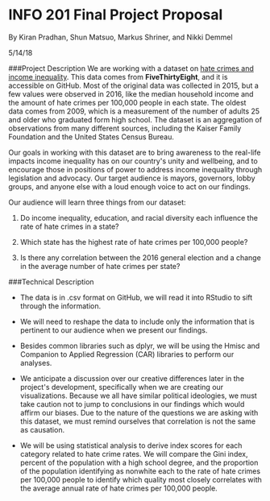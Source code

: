 # INFO 201 Final Project Proposal 
By Kiran Pradhan, Shun Matsuo, Markus Shriner, and Nikki Demmel

5/14/18

###Project Description
We are working with a dataset on [hate crimes and income inequality](https://github.com/fivethirtyeight/data/tree/master/hate-crimes). This data comes from **FiveThirtyEight**, and it is accessible on GitHub. Most of the original data was collected in 2015, but a few values were observed in 2016, like the median household income and the amount of hate crimes per 100,000 people in each state. The oldest data comes from 2009, which is a measurement of the number of adults 25 and older who graduated form high school. The dataset is an aggregation of observations from many different sources, including the Kaiser Family Foundation and the United States Census Bureau. 

Our goals in working with this dataset are to bring awareness to the real-life impacts income inequality has on our country's unity and wellbeing, and to encourage those in positions of power to address income inequality through legislation and advocacy. Our target audience is mayors, governors, lobby groups, and anyone else with a loud enough voice to act on our findings. 


Our audience will learn three things from our dataset:

1. Do income inequality, education, and racial diversity each influence the rate of hate crimes in a state?

2. Which state has the highest rate of hate crimes per 100,000 people?

3. Is there any correlation between the 2016 general election and a change in the average number of hate crimes per state?

###Technical Description
- The data is in .csv format on GitHub, we will read it into RStudio to sift through the information. 

- We will need to reshape the data to include only the information that is pertinent to our audience when we present our findings. 

- Besides common libraries such as dplyr, we will be using the Hmisc and Companion to Applied Regression (CAR) libraries to perform our analyses.

- We anticipate a discussion over our creative differences later in the project's development, specifically when we are creating our visualizations. Because we all have similar political ideologies, we must take caution not to jump to conclusions in our findings which would affirm our biases. Due to the nature of the questions we are asking with this dataset, we must remind ourselves that correlation is not the same as causation. 

- We will be using statistical analysis to derive index scores for each category related to hate crime rates. We will compare the Gini index, percent of the population with a high school degree, and the proportion of the population identifying as nonwhite each to the rate of hate crimes per 100,000 people to identify which quality most closely correlates with the average annual rate of hate crimes per 100,000 people. 
